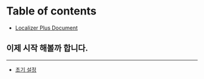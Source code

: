 # Table of contents

* [Localizer Plus Document](README.md)

## 이제 시작 해볼까 합니다.

---

* [초기 설정](initial_settings.md)

